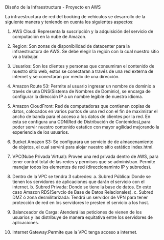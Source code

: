 Diseño de la Infraestructura - Proyecto en AWS

La infraestructura de red del booking de vehículos se desarrollo de la siguiente manera y teniendo en cuenta los siguientes aspectos:

1. AWS Cloud: Representa la suscripción y la adquisición del servicio de computación en la nube de Amazon.

2. Region: Son zonas de disponibilidad de datacenter para la infraestructura de AWS. Se debe elegir la región con la cual nuestro sitio va a trabajar.

3. Usuarios: Son los clientes y personas que consumiran el contenido de nuestro sitio web, estos se conectaran a través de una red externa de internet y se conectarán por medio de una dirección.

4. Amazon Route 53: Permite al usuario ingresar un nombre de dominio a través de una DNS(Sistema de Nombres de Dominio), se encarga de configurar la dirección IP a un nombre legible de nuestro idioma.

5. Amazon CloudFront: Red de computadoras que contienen copias de datos, colocados en varios puntos de una red con el fin de maximizar el ancho de banda para el acceso a los datos de clientes por la red. En esta se configura una CDN(Red de Distribución de Contenidos),para poder servir nuestro contenido estatico con mayor agilidad mejorando la experiencia de los usuarios.

6. Bucket Amazon S3: Se configurara un servicio de de almacenamiento de objetos, el cual servirá para alojar nuestro sitio estático index.html.

7. VPC(Nube Privada Virtual): Provee una red privada dentro de AWS, para tener control total de las redes y permisos que se administran. Permite manejar todos los elementos de red (direccionaminto IP y subredes).

8. Dentro de la VPC se tendra 3 subredes:
   a. Subred Pública: Donde se tienen los servidores de aplicaciones que darán el servicio con el internet.
   b. Subred Privada: Donde se tiene la base de datos. En este caso Amazon RDS(Servcio de Base de Datos Relacionales).
   c. Subred DMZ ó zona desmilitarizada: Tendrá un servidor de VPN para tener protección de red en los servidores le presten el servicio a los host.

9. Balanceador de Carga: Atenderá las peticiones de vienen de los usuarios y las distribuye de manera equitativa entre los servidores de aplicaciones.

10. Internet Gateway:Permite que la VPC tenga acceso a internet.
